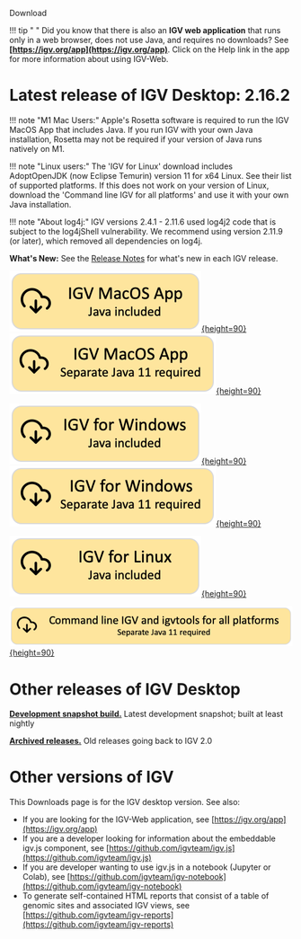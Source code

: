 <!---
The page title should not go in the menu
-->
<p class="page-title"> Download </p>

!!! tip " "
    Did you know that there is also an **IGV web application** that runs only in a web browser, does not use Java, and requires no downloads? See **[https://igv.org/app](https://igv.org/app)**. Click on the Help link in the app for more information about using IGV-Web.

# Latest release of IGV Desktop: 2.16.2
!!! note "M1 Mac Users:" 
    Apple's Rosetta software is required to run the IGV MacOS App that includes Java. If you run IGV with your own Java installation, Rosetta may not be required if your version of Java runs natively on M1.

!!! note "Linux users:" 
    The 'IGV for Linux' download includes AdoptOpenJDK (now Eclipse Temurin) version 11 for x64 Linux. See their list of supported platforms.  If this does not work on your version of Linux, download the 'Command line IGV for all platforms' and use it with your own Java installation.

!!! note "About log4j:" 
    IGV versions 2.4.1 - 2.11.6 used log4j2 code that is subject to the log4jShell vulnerability. We recommend using version 2.11.9 (or later), which removed all dependencies on log4j.

**What's New:** See the [Release Notes](ReleaseNotes/2.15.x.md) for what's new in each IGV release.  


[![MacApp with java](img/DownloadYMacWithJava.png){height=90}](https://data.broadinstitute.org/igv/projects/downloads/2.16/IGV_MacApp_2.16.2_WithJava.zip) [![MacApp no java](img/DownloadYMacNoJava.png){height=90}](https://data.broadinstitute.org/igv/projects/downloads/2.16/IGV_MacApp_2.16.0.zip) 

[![Windows with java](img/DownloadYWindowsWithJava.png){height=90}](https://data.broadinstitute.org/igv/projects/downloads/2.16/IGV_Win_2.16.2-WithJava-installer.exe) [![Windows no java](img/DownloadYWindowsNoJava.png){height=90}](https://data.broadinstitute.org/igv/projects/downloads/2.16/IGV_Win_2.16.0-installer.exe) 

[![Linux with Java](img/DownloadYLinuxWithJava.png){height=90}](https://data.broadinstitute.org/igv/projects/downloads/2.16/IGV_Linux_2.16.2_WithJava.zip)

[![Command line no java](img/DownloadYCommandLineNoJava.png){height=90}](https://data.broadinstitute.org/igv/projects/downloads/2.16/IGV_2.16.2.zip)





# Other releases of IGV Desktop

**[Development snapshot build.](https://software.broadinstitute.org/software/igv/download_snapshot)** Latest development snapshot; built at least nightly
 
**[Archived releases.](https://data.broadinstitute.org/igv/projects/downloads/)** Old releases going back to IGV 2.0

# Other versions of IGV

This Downloads page is for the IGV desktop version. See also:

- If you are looking for the IGV-Web application, see [https://igv.org/app](https://igv.org/app)
- If you are a developer looking for information about the embeddable igv.js component, see [https://github.com/igvteam/igv.js](https://github.com/igvteam/igv.js)
- If you are developer wanting to use igv.js in a notebook (Jupyter or Colab), see [https://github.com/igvteam/igv-notebook](https://github.com/igvteam/igv-notebook)
- To generate self-contained HTML reports that consist of a table of genomic sites and associated IGV views, see [https://github.com/igvteam/igv-reports](https://github.com/igvteam/igv-reports)
